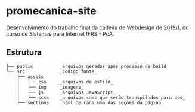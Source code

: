 # promecanica-site
Desenvolvimento do trabalho final da cadeira de Webdesign de 2019/1, do curso de Sistemas para Internet IFRS - PoA.

## Estrutura
```
├── public          _arquivos gerados após processo de build_
└── src             _codigo fonte_
    ├── assets
    │   ├── css     _arquivos de estilo_
    │   ├── img     _imagens_
    │   ├── js      _arquivos JavaScript_
    │   └── scss    _arquivos sass que serão transpilados para css_
    └── sections    _html de cada uma das seções da página_
```
